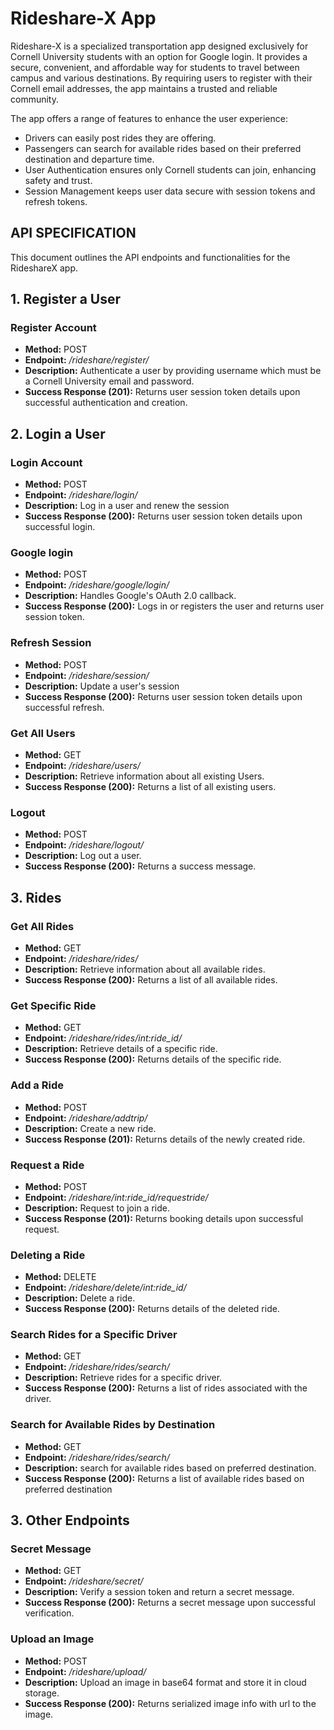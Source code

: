 # Rideshare-X App
Rideshare-X is a specialized transportation app designed exclusively for Cornell University students with an option for Google login. It provides a secure, convenient, and affordable way for students to travel between campus and various destinations. By requiring users to register with their Cornell email addresses, the app maintains a trusted and reliable community.

The app offers a range of features to enhance the user experience:

- Drivers can easily post rides they are offering.
- Passengers can search for available rides based on their preferred destination and departure time.
- User Authentication ensures only Cornell students can join, enhancing safety and trust.
- Session Management keeps user data secure with session tokens and refresh tokens.

## API SPECIFICATION ##
This document outlines the API endpoints and functionalities for the RideshareX app.

## 1. Register a User ##
### Register Account ###
- **Method:** POST
- **Endpoint:** */rideshare/register/*
- **Description:** Authenticate a user by providing username which must be a Cornell University email and password.
- **Success Response (201):** Returns user session token details upon successful authentication and creation.

## 2. Login a User ##
### Login Account ###
- **Method:** POST
- **Endpoint:** */rideshare/login/*
- **Description:**  Log in a user and renew the session
- **Success Response (200):** Returns user session token details upon successful login.

### Google login ###
- **Method:** POST
- **Endpoint:** */rideshare/google/login/*
- **Description:**  Handles Google's OAuth 2.0 callback.
- **Success Response (200):**  Logs in or registers the user and returns user session token.

### Refresh Session ###
- **Method:** POST
- **Endpoint:** */rideshare/session/*
- **Description:**   Update a user's session
- **Success Response (200):** Returns user session token details upon successful refresh.

### Get All Users ###
- **Method:** GET
- **Endpoint:** */rideshare/users/*
- **Description:** Retrieve information about all existing Users.
- **Success Response (200):** Returns a list of all existing users.

### Logout ###
- **Method:**  POST
- **Endpoint:** */rideshare/logout/*
- **Description:**  Log out a user.
- **Success Response (200):**  Returns a success message.


## 3. Rides ##

### Get All Rides ###
- **Method:** GET
- **Endpoint:** */rideshare/rides/*
- **Description:** Retrieve information about all available rides.
- **Success Response (200):** Returns a list of all available rides.


### Get Specific Ride ###
- **Method:** GET
- **Endpoint:** */rideshare/rides/int:ride_id/*
- **Description:** Retrieve details of a specific ride.
- **Success Response (200):** Returns details of the specific ride.

### Add a Ride ###
- **Method:** POST
- **Endpoint:** */rideshare/addtrip/*
- **Description:**  Create a new ride.
- **Success Response (201):** Returns details of the newly created ride.

### Request a Ride ###
- **Method:** POST
- **Endpoint:** */rideshare/int:ride_id/requestride/*
- **Description:**  Request to join a ride.
- **Success Response (201):** Returns booking details upon successful request.

### Deleting a Ride ###
- **Method:** DELETE
- **Endpoint:** */rideshare/delete/int:ride_id/*
- **Description:** Delete a ride.
- **Success Response (200):** Returns details of the deleted ride.

### Search Rides for a Specific Driver ###
- **Method:** GET
- **Endpoint:** */rideshare/rides/search/*
- **Description:** Retrieve rides for a specific driver.
- **Success Response (200):** Returns a list of rides associated with the driver.

### Search for Available Rides by Destination ###
- **Method:** GET
- **Endpoint:** */rideshare/rides/search/*
- **Description:**  search for available rides based on preferred destination.
- **Success Response (200):** Returns a list of available rides based on preferred destination

## 3. Other Endpoints ##

### Secret Message ###
- **Method:** GET
- **Endpoint:** */rideshare/secret/*
- **Description:**   Verify a session token and return a secret message.
- **Success Response (200):** Returns a secret message upon successful verification.

### Upload an Image ###
- **Method:** POST
- **Endpoint:** */rideshare/upload/*
- **Description:**   Upload an image in base64 format and store it in cloud storage.
- **Success Response (200):** Returns serialized image info with url to the image.
